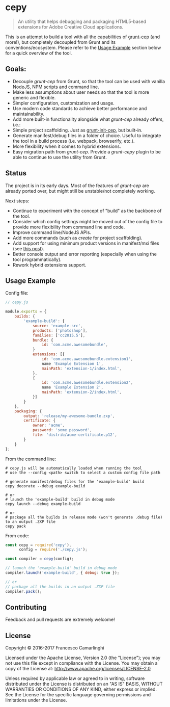 
# cepy
> An utility that helps debugging and packaging HTML5-based extensions for Adobe Creative Cloud applications.

This is an attempt to build a tool with all the capabilities of [grunt-cep](https://github.com/fcamarlinghi/grunt-cep/) (and more!), but completely decoupled from Grunt and its conventions/ecosystem. Please refer to the [Usage Example](#usage-example) section below for a quick overview of the tool.

## Goals:
* Decouple *grunt-cep* from Grunt, so that the tool can be used with vanilla NodeJS, NPM scripts and command line.
* Make less assumptions about user needs so that the tool is more generic and flexible.
* Simpler configuration, customization and usage.
* Use modern code standards to achieve better performance and maintainability.
* Add more built-in functionality alongside what *grunt-cep* already offers, i.e.:
 * Simple project scaffolding. Just as [grunt-init-cep](https://github.com/fcamarlinghi/grunt-init-cep/), but built-in.
 * Generate manifest/debug files in a folder of choice. Useful to integrate the tool in a build process (i.e. webpack, browserify, etc.).
* More flexibility when it comes to hybrid extensions.
* Easy migration path from *grunt-cep*. Provide a *grunt-cepy* plugin to be able to continue to use the utility from Grunt.

## Status
The project is in its early days. Most of the features of *grunt-cep* are already ported over, but might still be unstable/not completely working.

Next steps:
* Continue to experiment with the concept of "build" as the backbone of the tool.
* Consider which config settings might be moved out of the config file to provide more flexibility from command line and code.
* Improve command line/NodeJS APIs.
* Add more commands (such as *create* for project scaffolding).
* Add support for using minimum product versions in manifest/mxi files (see [this post](http://www.davidebarranca.com/2016/06/html-panel-tips-21-photoshop-cc2015-5-2016-survival-guide/)).
* Better console output and error reporting (especially when using the tool programmatically).
* Rework hybrid extensions support.

## Usage Example
Config file:
```js
// cepy.js

module.exports = {
	builds: {
		'example-build': {
			source: 'example-src',
			products: ['photoshop'],
			families: ['cc2015.5'],
			bundle: {
				id: 'com.acme.awesomebundle',
			}
			extensions: [{
				id: 'com.acme.awesomebundle.extension1',
				name 'Example Extension 1',
				mainPath: 'extension-1/index.html',
			},
			{
				id: 'com.acme.awesomebundle.extension2',
				name 'Example Extension 2',
				mainPath: 'extension-2/index.html',
			}]
		}
	},
	packaging: {
		output: 'release/my-awesome-bundle.zxp',
		certificate: {
			owner: 'acme',
			password: 'some password',
			file: 'distrib/acme-certificate.p12',
		}
	}
};
```
From the command line:
```shell
# cepy.js will be automatically loaded when running the tool
# use the --config <path> switch to select a custom config file path

# generate manifest/debug files for the 'example-build' build
cepy decorate --debug example-build

# or
# launch the 'example-build' build in debug mode
cepy launch --debug example-build

# or
# package all the builds in release mode (won't generate .debug file) to an output .ZXP file
cepy pack
```
From code:
```js
const cepy = require('cepy'),
      config = require('./cepy.js');

const compiler = cepy(config);

// launch the 'example-build' build in debug mode
compiler.launch('example-build', { debug: true });

// or
// package all the builds in an output .ZXP file
compiler.pack();
```

## Contributing

Feedback and pull requests are extremely welcome!

## License
Copyright &copy; 2016-2017 Francesco Camarlinghi

Licensed under the Apache License, Version 2.0 (the "License"); you may not use this file except in compliance with the License. You may obtain a copy of the License at: http://www.apache.org/licenses/LICENSE-2.0

Unless required by applicable law or agreed to in writing, software distributed under the License is distributed on an "AS IS" BASIS, WITHOUT WARRANTIES OR CONDITIONS OF ANY KIND, either express or implied. See the License for the specific language governing permissions and limitations under the License.

